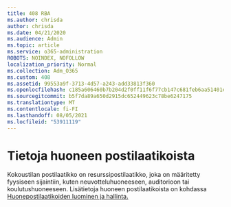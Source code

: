 ```yaml
---
title: 408 RBA
ms.author: chrisda
author: chrisda
ms.date: 04/21/2020
ms.audience: Admin
ms.topic: article
ms.service: o365-administration
ROBOTS: NOINDEX, NOFOLLOW
localization_priority: Normal
ms.collection: Adm_O365
ms.custom: 408
ms.assetid: 99553a9f-3713-4d57-a243-add33813f360
ms.openlocfilehash: c185a606460b7b204d2f0ff11f6f77cb147c681feb6aa51401e1515ca8017a68
ms.sourcegitcommit: b5f7da89a650d2915dc652449623c78be6247175
ms.translationtype: MT
ms.contentlocale: fi-FI
ms.lasthandoff: 08/05/2021
ms.locfileid: "53911119"
---
```

# <a name="about-room-mailboxes"></a>Tietoja huoneen postilaatikoista

Kokoustilan postilaatikko on resurssipostilaatikko, joka on määritetty fyysiseen sijaintiin, kuten neuvotteluhuoneeseen, auditorioon tai koulutushuoneeseen. Lisätietoja huoneen postilaatikoista on kohdassa [Huonepostilaatikoiden luominen ja hallinta.](https://go.microsoft.com/fwlink/p/?linkid=717533)
